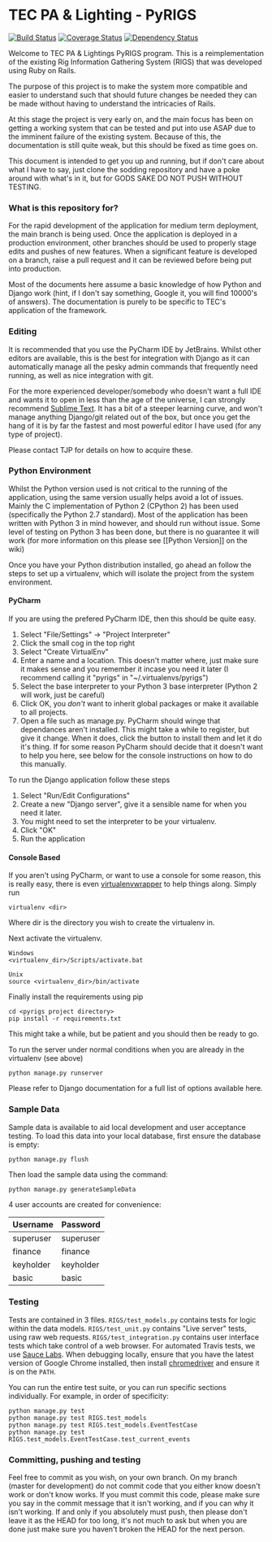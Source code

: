 # TEC PA & Lighting - PyRIGS #
[![Build Status](https://travis-ci.org/nottinghamtec/PyRIGS.svg?branch=develop)](https://travis-ci.org/nottinghamtec/PyRIGS)
[![Coverage Status](https://coveralls.io/repos/github/nottinghamtec/PyRIGS/badge.svg?branch=develop)](https://coveralls.io/github/nottinghamtec/PyRIGS?branch=develop)
[![Dependency Status](https://gemnasium.com/badges/github.com/nottinghamtec/PyRIGS.svg)](https://gemnasium.com/github.com/nottinghamtec/PyRIGS)


Welcome to TEC PA & Lightings PyRIGS program. This is a reimplementation of the existing Rig Information Gathering System (RIGS) that was developed using Ruby on Rails.

The purpose of this project is to make the system more compatible and easier to understand such that should future changes be needed they can be made without having to understand the intricacies of Rails.

At this stage the project is very early on, and the main focus has been on getting a working system that can be tested and put into use ASAP due to the imminent failure of the existing system. Because of this, the documentation is still quite weak, but this should be fixed as time goes on.

This document is intended to get you up and running, but if don't care about what I have to say, just clone the sodding repository and have a poke around with what's in it, but for GODS SAKE DO NOT PUSH WITHOUT TESTING.

### What is this repository for? ###
For the rapid development of the application for medium term deployment, the main branch is being used.
Once the application is deployed in a production environment, other branches should be used to properly stage edits and pushes of new features. When a significant feature is developed on a branch, raise a pull request and it can be reviewed before being put into production.

Most of the documents here assume a basic knowledge of how Python and Django work (hint, if I don't say something, Google it, you will find 10000's of answers). The documentation is purely to be specific to TEC's application of the framework.

### Editing ###
It is recommended that you use the PyCharm IDE by JetBrains. Whilst other editors are available, this is the best for integration with Django as it can automatically manage all the pesky admin commands that frequently need running, as well as nice integration with git.

For the more experienced developer/somebody who doesn't want a full IDE and wants it to open in less than the age of the universe, I can strongly recommend [Sublime Text](http://www.sublimetext.com/). It has a bit of a steeper learning curve, and won't manage anything Django/git related out of the box, but once you get the hang of it is by far the fastest and most powerful editor I have used (for any type of project).

Please contact TJP for details on how to acquire these.

### Python Environment ###
Whilst the Python version used is not critical to the running of the application, using the same version usually helps avoid a lot of issues. Mainly the C implementation of Python 2 (CPython 2) has been used (specifically the Python 2.7 standard). Most of the application has been written with Python 3 in mind however, and should run without issue. Some level of testing on Python 3 has been done, but there is no guarantee it will work (for more information on this please see [[Python Version]] on the wiki)

Once you have your Python distribution installed, go ahead an follow the steps to set up a virtualenv, which will isolate the project from the system environment.

#### PyCharm ####
If you are using the prefered PyCharm IDE, then this should be quite easy.

1. Select "File/Settings" -> "Project Interpreter"
2. Click the small cog in the top right
3. Select "Create VirtualEnv"
4. Enter a name and a location. This doesn't matter where, just make sure it makes sense and you remember it incase you need it later (I recommend calling it "pyrigs" in "~/.virtualenvs/pyrigs")
5. Select the base interpreter to your Python 3 base interpreter (Python 2 will work, just be careful)
6. Click OK, you *don't* want to inherit global packages or make it available to all projects.
7. Open a file such as manage.py. PyCharm should winge that dependances aren't installed. This might take a while to register, but give it change. When it does, click the button to install them and let it do it's thing. If for some reason PyCharm should decide that it doesn't want to help you here, see below for the console instructions on how to do this manually.

To run the Django application follow these steps

1. Select "Run/Edit Configurations"
2. Create a new "Django server", give it a sensible name for when you need it later.
3. You might need to set the interpreter to be your virtualenv.
4. Click "OK"
5. Run the application

#### Console Based ####
If you aren't using PyCharm, or want to use a console for some reason, this is really easy, there is even [virtualenvwrapper](https://virtualenvwrapper.readthedocs.org/en/latest/) to help things along. Simply run
```
virtualenv <dir>
```
Where dir is the directory you wish to create the virtualenv in.

Next activate the virtualenv.
```
Windows
<virtualenv_dir>/Scripts/activate.bat

Unix
source <virtualenv_dir>/bin/activate
```
Finally install the requirements using pip
```
cd <pyrigs project directory>
pip install -r requirements.txt
```
This might take a while, but be patient and you should then be ready to go.

To run the server under normal conditions when you are already in the virtualenv (see above)
```
python manage.py runserver
```
Please refer to Django documentation for a full list of options available here.

### Sample Data ###
Sample data is available to aid local development and user acceptance testing. To load this data into your local database, first ensure the database is empty:
```
python manage.py flush
```
Then load the sample data using the command:
```
python manage.py generateSampleData
```
4 user accounts are created for convenience:

|Username |Password |
|---------|---------|
|superuser|superuser|
|finance  |finance  |
|keyholder|keyholder|
|basic    |basic    |

### Testing ###
Tests are contained in 3 files. `RIGS/test_models.py` contains tests for logic within the data models. `RIGS/test_unit.py` contains "Live server" tests, using raw web requests. `RIGS/test_integration.py` contains user interface tests which take control of a web browser. For automated Travis tests, we use [Sauce Labs](https://saucelabs.com). When debugging locally, ensure that you have the latest version of Google Chrome installed, then install [chromedriver](https://sites.google.com/a/chromium.org/chromedriver/) and ensure it is on the `PATH`.

You can run the entire test suite, or you can run specific sections individually. For example, in order of specificity:

```
python manage.py test
python manage.py test RIGS.test_models
python manage.py test RIGS.test_models.EventTestCase
python manage.py test RIGS.test_models.EventTestCase.test_current_events

```

### Committing, pushing and testing ###
Feel free to commit as you wish, on your own branch. On my branch (master for development) do not commit code that you either know doesn't work or don't know works. If you must commit this code, please make sure you say in the commit message that it isn't working, and if you can why it isn't working. If and only if you absolutely must push, then please don't leave it as the HEAD for too long, it's not much to ask but when you are done just make sure you haven't broken the HEAD for the next person.
